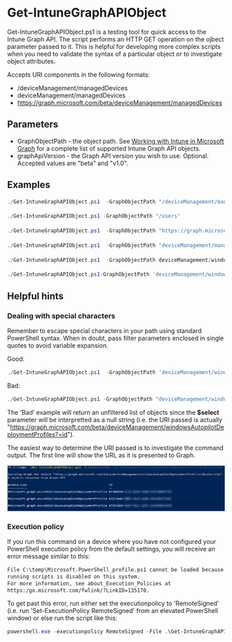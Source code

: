 # Get-IntuneGraphAPIObject

 Get-IntuneGraphAPIObject.ps1 is a testing tool for quick access to the Intune Graph API.  The script performs an HTTP GET operation on the ojbect parameter passed to it. This is helpful for developing more complex scripts when you need to validate the syntax of a particular object or to investigate object attributes.

 

Accepts URI components in the following formats:

* /deviceManagement/managedDevices
* deviceManagement/managedDevices
* https://graph.microsoft.com/beta/deviceManagement/managedDevices

## Parameters

* GraphObjectPath - the object path.  See [Working with Intune in Microsoft Graph](https://docs.microsoft.com/en-us/graph/api/resources/intune-graph-overview?view=graph-rest-beta) for a complete list of supported Intune Graph API objects.
* graphApiVersion - the Graph API version you wish to use. Optional.  Accepted values are "beta" and "v1.0".

## Examples

```powershell
./Get-IntuneGraphAPIObject.ps1  -GraphObjectPath "/deviceManagement/managedDevices"

./Get-IntuneGraphAPIObject.ps1 -GraphObjectPath "/users"

./Get-IntuneGraphAPIObject.ps1  -GraphObjectPath "https://graph.microsoft.com/beta/deviceManagement/managedDevices"

./Get-IntuneGraphAPIObject.ps1  -GraphObjectPath "deviceManagement/managedDevices" -graphApiVersion "v1.0"

./Get-IntuneGraphAPIObject.ps1  -GraphObjectPath deviceManagement/windowsAutopilotDeploymentProfiles

./Get-IntuneGraphAPIObject.ps1-GraphObjectPath 'deviceManagement/windowsAutopilotDeploymentProfiles?$select=id'
```

## Helpful hints

### Dealing with special characters

Remember to escape special characters in your path using standard PowerShell syntax. When in doubt, pass filter parameters enclosed in single quotes to avoid variable expansion.

Good: 

```PowerShell 
./Get-IntuneGraphAPIObject.ps1  -GraphObjectPath 'deviceManagement/windowsAutopilotDeploymentProfiles?$select=id'
```

Bad: 
```PowerShell 
./Get-IntuneGraphAPIObject.ps1 -GraphObjectPath "deviceManagement/windowsAutopilotDeploymentProfiles?$select=id"
```

The 'Bad' example will return an unfiltered list of objects since the **$select** parameter will be interpretted as a null string (i.e. the URI passed is actually "https://graph.microsoft.com/beta/deviceManagement/windowsAutopilotDeploymentProfiles?=id").

The easiest way to determine the URI passed is to investigate the command output.  The first line will show the URL as it is presented to Graph.

![Example output](https://github.com/markstan/Get-IntuneGraphAPIObject/blob/main/Resources/example.png)

### Execution policy

If you run this command on a device where you have not configured your PowerShell execution policy from the default settings, you will receive an error message similar to this:

```none
File C:\temp\Microsoft.PowerShell_profile.ps1 cannot be loaded because running scripts is disabled on this system. 
For more information, see about_Execution_Policies at https:/go.microsoft.com/fwlink/?LinkID=135170.
```

To get past this error, run either set the executionpolicy to 'RemoteSigned' (i.e. run 'Set-ExecutionPolicy RemoteSigned' from an elevated PowerShell window) or else run the script like this:

```powershell
powershell.exe -executionpolicy RemoteSigned -File .\Get-IntuneGraphAPIObject.ps1 -GraphObjectPath 'deviceManagement/windowsAutopilotDeploymentProfiles?$select=id
```
 
